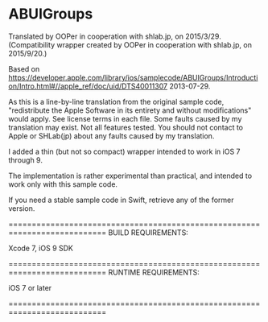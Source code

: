 # ABUIGroups

Translated by OOPer in cooperation with shlab.jp, on 2015/3/29.
(Compatibility wrapper created by OOPer in cooperation with shlab.jp, on 2015/9/20.)

Based on
<https://developer.apple.com/library/ios/samplecode/ABUIGroups/Introduction/Intro.html#//apple_ref/doc/uid/DTS40011307>
2013-07-29.

As this is a line-by-line translation from the original sample code, "redistribute the Apple Software in its entirety and without modifications" would apply. See license terms in each file.
Some faults caused by my translation may exist. Not all features tested.
You should not contact to Apple or SHLab(jp) about any faults caused by my translation.

I added a thin (but not so compact) wrapper intended to work in iOS 7 through 9.

The implementation is rather experimental than practical, and intended to work only with this sample code.

If you need a stable sample code in Swift, retrieve any of the former version.

===========================================================================
BUILD REQUIREMENTS:

Xcode 7, iOS 9 SDK

===========================================================================
RUNTIME REQUIREMENTS:

iOS 7 or later

===========================================================================
